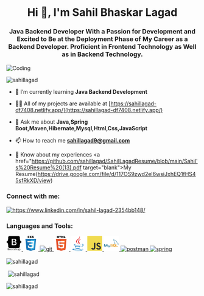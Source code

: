 <h1 align="center">Hi 👋, I'm Sahil Bhaskar Lagad</h1>
<h3 align="center">Java Backend Developer With a Passion for Development and Excited to Be at the Deployment Phase of My Career as a Backend Developer. Proficient in Frontend Technology as Well as in Backend Technology.</h3>
<img align="center" alt="Coding" width="1000" src="https://camo.githubusercontent.com/04e1fb71da995e01cd6b0aef1b07b2d9745edd584d7b47236f083c3cd1d1bfe5/68747470733a2f2f7777772e69616b6164656d692e636f6d2f77702d636f6e74656e742f75706c6f6164732f323032302f31302f7068702d7765622d64657369676e2e676966">


<p align="left"> <img src="https://komarev.com/ghpvc/?username=sahillagad&label=Profile%20views&color=0e75b6&style=flat" alt="sahillagad" /> </p>

- 🌱 I’m currently learning **Java Backend Development**

- 👨‍💻 All of my projects are available at [https://sahillagad-df7408.netlify.app/](https://sahillagad-df7408.netlify.app/)

- 💬 Ask me about **Java,Spring Boot,Maven,Hibernate,Mysql,Html,Css,JavaScript**

- 📫 How to reach me **sahillagad9@gmail.com**

- 📄 Know about my experiences <a href="https://github.com/sahillagad/SahilLagadResume/blob/main/Sahil's%20Resume%20(13).pdf target="blank">My Resume</a>(https://drive.google.com/file/d/117OS9zwd2eI6wsiJxhEQ1fHS45sfRkXD/view)

<h3 align="left">Connect with me:</h3>
<p align="left">
<a href="https://linkedin.com/in/https://www.linkedin.com/in/sahil-lagad-2354bb148/" target="blank"><img align="center" src="https://raw.githubusercontent.com/rahuldkjain/github-profile-readme-generator/master/src/images/icons/Social/linked-in-alt.svg" alt="https://www.linkedin.com/in/sahil-lagad-2354bb148/" height="30" width="40" /></a>
</p>

<h3 align="left">Languages and Tools:</h3>
<p align="left"> <a href="https://getbootstrap.com" target="_blank" rel="noreferrer"> <img src="https://raw.githubusercontent.com/devicons/devicon/master/icons/bootstrap/bootstrap-plain-wordmark.svg" alt="bootstrap" width="40" height="40"/> </a> <a href="https://www.w3schools.com/css/" target="_blank" rel="noreferrer"> <img src="https://raw.githubusercontent.com/devicons/devicon/master/icons/css3/css3-original-wordmark.svg" alt="css3" width="40" height="40"/> </a> <a href="https://git-scm.com/" target="_blank" rel="noreferrer"> <img src="https://www.vectorlogo.zone/logos/git-scm/git-scm-icon.svg" alt="git" width="40" height="40"/> </a> <a href="https://www.w3.org/html/" target="_blank" rel="noreferrer"> <img src="https://raw.githubusercontent.com/devicons/devicon/master/icons/html5/html5-original-wordmark.svg" alt="html5" width="40" height="40"/> </a> <a href="https://www.java.com" target="_blank" rel="noreferrer"> <img src="https://raw.githubusercontent.com/devicons/devicon/master/icons/java/java-original.svg" alt="java" width="40" height="40"/> </a> <a href="https://developer.mozilla.org/en-US/docs/Web/JavaScript" target="_blank" rel="noreferrer"> <img src="https://raw.githubusercontent.com/devicons/devicon/master/icons/javascript/javascript-original.svg" alt="javascript" width="40" height="40"/> </a> <a href="https://www.mysql.com/" target="_blank" rel="noreferrer"> <img src="https://raw.githubusercontent.com/devicons/devicon/master/icons/mysql/mysql-original-wordmark.svg" alt="mysql" width="40" height="40"/> </a> <a href="https://postman.com" target="_blank" rel="noreferrer"> <img src="https://www.vectorlogo.zone/logos/getpostman/getpostman-icon.svg" alt="postman" width="40" height="40"/> </a> <a href="https://spring.io/" target="_blank" rel="noreferrer"> <img src="https://www.vectorlogo.zone/logos/springio/springio-icon.svg" alt="spring" width="40" height="40"/> </a> </p>

<p><img align="center" src="https://github-readme-stats.vercel.app/api/top-langs?username=sahillagad&show_icons=true&locale=en&layout=compact" alt="sahillagad" /></p>

<p>&nbsp;<img align="center" src="https://github-readme-stats.vercel.app/api?username=sahillagad&show_icons=true&locale=en" alt="sahillagad" /></p>

<p><img align="center" src="https://github-readme-streak-stats.herokuapp.com/?user=sahillagad&" alt="sahillagad" /></p>


